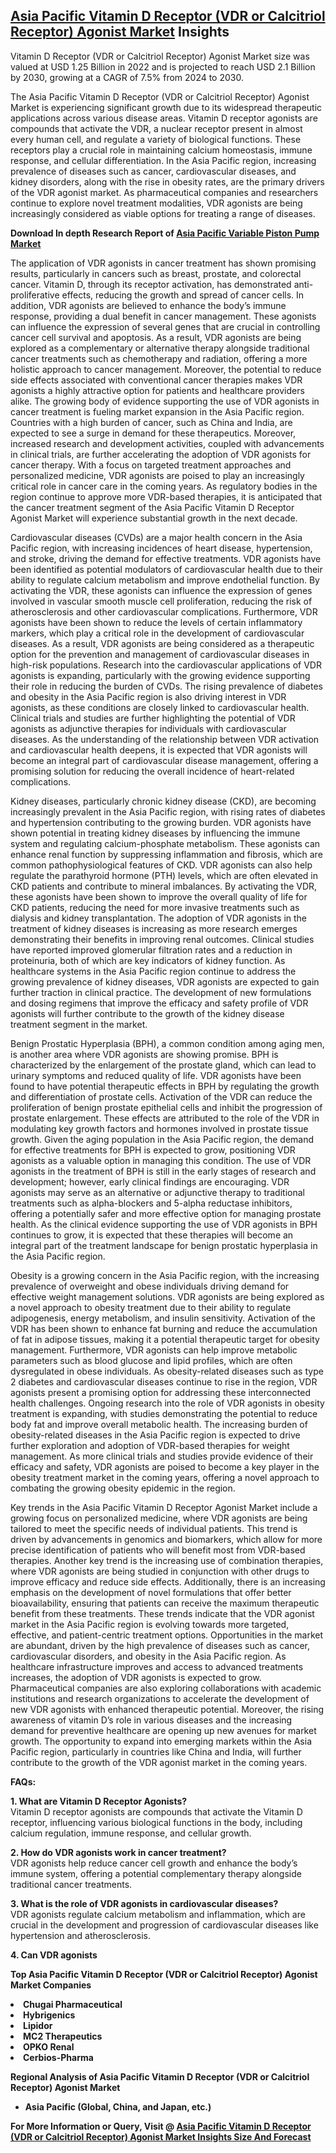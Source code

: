 <h2><a href="https://www.verifiedmarketreports.com/download-sample/?rid=229094&amp;utm_source=Github-Feb&amp;utm_medium=225" target="_blank">Asia Pacific Vitamin D Receptor (VDR or Calcitriol Receptor) Agonist Market</a> Insights</h2><p>Vitamin D Receptor (VDR or Calcitriol Receptor) Agonist Market size was valued at USD 1.25 Billion in 2022 and is projected to reach USD 2.1 Billion by 2030, growing at a CAGR of 7.5% from 2024 to 2030.</p><p><p>The Asia Pacific Vitamin D Receptor (VDR or Calcitriol Receptor) Agonist Market is experiencing significant growth due to its widespread therapeutic applications across various disease areas. Vitamin D receptor agonists are compounds that activate the VDR, a nuclear receptor present in almost every human cell, and regulate a variety of biological functions. These receptors play a crucial role in maintaining calcium homeostasis, immune response, and cellular differentiation. In the Asia Pacific region, increasing prevalence of diseases such as cancer, cardiovascular diseases, and kidney disorders, along with the rise in obesity rates, are the primary drivers of the VDR agonist market. As pharmaceutical companies and researchers continue to explore novel treatment modalities, VDR agonists are being increasingly considered as viable options for treating a range of diseases. <p><strong>Download In depth Research Report of <a href="https://www.verifiedmarketreports.com/download-sample/?rid=236118&amp;utm_source=Pulse-Dec&amp;utm_medium=225" target="_blank">Asia Pacific Variable Piston Pump Market</a></strong></p></p> <p>The application of VDR agonists in cancer treatment has shown promising results, particularly in cancers such as breast, prostate, and colorectal cancer. Vitamin D, through its receptor activation, has demonstrated anti-proliferative effects, reducing the growth and spread of cancer cells. In addition, VDR agonists are believed to enhance the body’s immune response, providing a dual benefit in cancer management. These agonists can influence the expression of several genes that are crucial in controlling cancer cell survival and apoptosis. As a result, VDR agonists are being explored as a complementary or alternative therapy alongside traditional cancer treatments such as chemotherapy and radiation, offering a more holistic approach to cancer management. Moreover, the potential to reduce side effects associated with conventional cancer therapies makes VDR agonists a highly attractive option for patients and healthcare providers alike. The growing body of evidence supporting the use of VDR agonists in cancer treatment is fueling market expansion in the Asia Pacific region. Countries with a high burden of cancer, such as China and India, are expected to see a surge in demand for these therapeutics. Moreover, increased research and development activities, coupled with advancements in clinical trials, are further accelerating the adoption of VDR agonists for cancer therapy. With a focus on targeted treatment approaches and personalized medicine, VDR agonists are poised to play an increasingly critical role in cancer care in the coming years. As regulatory bodies in the region continue to approve more VDR-based therapies, it is anticipated that the cancer treatment segment of the Asia Pacific Vitamin D Receptor Agonist Market will experience substantial growth in the next decade. <p>Cardiovascular diseases (CVDs) are a major health concern in the Asia Pacific region, with increasing incidences of heart disease, hypertension, and stroke, driving the demand for effective treatments. VDR agonists have been identified as potential modulators of cardiovascular health due to their ability to regulate calcium metabolism and improve endothelial function. By activating the VDR, these agonists can influence the expression of genes involved in vascular smooth muscle cell proliferation, reducing the risk of atherosclerosis and other cardiovascular complications. Furthermore, VDR agonists have been shown to reduce the levels of certain inflammatory markers, which play a critical role in the development of cardiovascular diseases. As a result, VDR agonists are being considered as a therapeutic option for the prevention and management of cardiovascular diseases in high-risk populations. Research into the cardiovascular applications of VDR agonists is expanding, particularly with the growing evidence supporting their role in reducing the burden of CVDs. The rising prevalence of diabetes and obesity in the Asia Pacific region is also driving interest in VDR agonists, as these conditions are closely linked to cardiovascular health. Clinical trials and studies are further highlighting the potential of VDR agonists as adjunctive therapies for individuals with cardiovascular diseases. As the understanding of the relationship between VDR activation and cardiovascular health deepens, it is expected that VDR agonists will become an integral part of cardiovascular disease management, offering a promising solution for reducing the overall incidence of heart-related complications. <p>Kidney diseases, particularly chronic kidney disease (CKD), are becoming increasingly prevalent in the Asia Pacific region, with rising rates of diabetes and hypertension contributing to the growing burden. VDR agonists have shown potential in treating kidney diseases by influencing the immune system and regulating calcium-phosphate metabolism. These agonists can enhance renal function by suppressing inflammation and fibrosis, which are common pathophysiological features of CKD. VDR agonists can also help regulate the parathyroid hormone (PTH) levels, which are often elevated in CKD patients and contribute to mineral imbalances. By activating the VDR, these agonists have been shown to improve the overall quality of life for CKD patients, reducing the need for more invasive treatments such as dialysis and kidney transplantation. The adoption of VDR agonists in the treatment of kidney diseases is increasing as more research emerges demonstrating their benefits in improving renal outcomes. Clinical studies have reported improved glomerular filtration rates and a reduction in proteinuria, both of which are key indicators of kidney function. As healthcare systems in the Asia Pacific region continue to address the growing prevalence of kidney diseases, VDR agonists are expected to gain further traction in clinical practice. The development of new formulations and dosing regimens that improve the efficacy and safety profile of VDR agonists will further contribute to the growth of the kidney disease treatment segment in the market. <p>Benign Prostatic Hyperplasia (BPH), a common condition among aging men, is another area where VDR agonists are showing promise. BPH is characterized by the enlargement of the prostate gland, which can lead to urinary symptoms and reduced quality of life. VDR agonists have been found to have potential therapeutic effects in BPH by regulating the growth and differentiation of prostate cells. Activation of the VDR can reduce the proliferation of benign prostate epithelial cells and inhibit the progression of prostate enlargement. These effects are attributed to the role of the VDR in modulating key growth factors and hormones involved in prostate tissue growth. Given the aging population in the Asia Pacific region, the demand for effective treatments for BPH is expected to grow, positioning VDR agonists as a valuable option in managing this condition. The use of VDR agonists in the treatment of BPH is still in the early stages of research and development; however, early clinical findings are encouraging. VDR agonists may serve as an alternative or adjunctive therapy to traditional treatments such as alpha-blockers and 5-alpha reductase inhibitors, offering a potentially safer and more effective option for managing prostate health. As the clinical evidence supporting the use of VDR agonists in BPH continues to grow, it is expected that these therapies will become an integral part of the treatment landscape for benign prostatic hyperplasia in the Asia Pacific region. <p>Obesity is a growing concern in the Asia Pacific region, with the increasing prevalence of overweight and obese individuals driving demand for effective weight management solutions. VDR agonists are being explored as a novel approach to obesity treatment due to their ability to regulate adipogenesis, energy metabolism, and insulin sensitivity. Activation of the VDR has been shown to enhance fat burning and reduce the accumulation of fat in adipose tissues, making it a potential therapeutic target for obesity management. Furthermore, VDR agonists can help improve metabolic parameters such as blood glucose and lipid profiles, which are often dysregulated in obese individuals. As obesity-related diseases such as type 2 diabetes and cardiovascular diseases continue to rise in the region, VDR agonists present a promising option for addressing these interconnected health challenges. Ongoing research into the role of VDR agonists in obesity treatment is expanding, with studies demonstrating the potential to reduce body fat and improve overall metabolic health. The increasing burden of obesity-related diseases in the Asia Pacific region is expected to drive further exploration and adoption of VDR-based therapies for weight management. As more clinical trials and studies provide evidence of their efficacy and safety, VDR agonists are poised to become a key player in the obesity treatment market in the coming years, offering a novel approach to combating the growing obesity epidemic in the region. <p>Key trends in the Asia Pacific Vitamin D Receptor Agonist Market include a growing focus on personalized medicine, where VDR agonists are being tailored to meet the specific needs of individual patients. This trend is driven by advancements in genomics and biomarkers, which allow for more precise identification of patients who will benefit most from VDR-based therapies. Another key trend is the increasing use of combination therapies, where VDR agonists are being studied in conjunction with other drugs to improve efficacy and reduce side effects. Additionally, there is an increasing emphasis on the development of novel formulations that offer better bioavailability, ensuring that patients can receive the maximum therapeutic benefit from these treatments. These trends indicate that the VDR agonist market in the Asia Pacific region is evolving towards more targeted, effective, and patient-centric treatment options. Opportunities in the market are abundant, driven by the high prevalence of diseases such as cancer, cardiovascular disorders, and obesity in the Asia Pacific region. As healthcare infrastructure improves and access to advanced treatments increases, the adoption of VDR agonists is expected to grow. Pharmaceutical companies are also exploring collaborations with academic institutions and research organizations to accelerate the development of new VDR agonists with enhanced therapeutic potential. Moreover, the rising awareness of vitamin D’s role in various diseases and the increasing demand for preventive healthcare are opening up new avenues for market growth. The opportunity to expand into emerging markets within the Asia Pacific region, particularly in countries like China and India, will further contribute to the growth of the VDR agonist market in the coming years. <p><strong>FAQs:</strong></p> <p><strong>1. What are Vitamin D Receptor Agonists?</strong><br> Vitamin D receptor agonists are compounds that activate the Vitamin D receptor, influencing various biological functions in the body, including calcium regulation, immune response, and cellular growth.</p> <p><strong>2. How do VDR agonists work in cancer treatment?</strong><br> VDR agonists help reduce cancer cell growth and enhance the body’s immune system, offering a potential complementary therapy alongside traditional cancer treatments.</p> <p><strong>3. What is the role of VDR agonists in cardiovascular diseases?</strong><br> VDR agonists regulate calcium metabolism and inflammation, which are crucial in the development and progression of cardiovascular diseases like hypertension and atherosclerosis.</p> <p><strong>4. Can VDR agonists</p><p><strong>Top Asia Pacific Vitamin D Receptor (VDR or Calcitriol Receptor) Agonist Market Companies</strong></p><div data-test-id=""><p><li>Chugai Pharmaceutical</li><li> Hybrigenics</li><li> Lipidor</li><li> MC2 Therapeutics</li><li> OPKO Renal</li><li> Cerbios-Pharma</li></p><div><strong>Regional Analysis of&nbsp;Asia Pacific Vitamin D Receptor (VDR or Calcitriol Receptor) Agonist Market</strong></div><ul><li dir="ltr"><p dir="ltr">Asia Pacific (Global, China, and Japan, etc.)</p></li></ul><p><strong>For More Information or Query, Visit @&nbsp;</strong><strong><a href="https://www.verifiedmarketreports.com/product/vitamin-d-receptor-vdr-or-calcitriol-receptor-agonist-market/?utm_source=Github-Feb&amp;utm_medium=225" target="_blank">Asia Pacific Vitamin D Receptor (VDR or Calcitriol Receptor) Agonist Market Insights Size And Forecast</a></strong></p></div><h2>&nbsp;</h2><div data-test-id="">&nbsp;</div>
